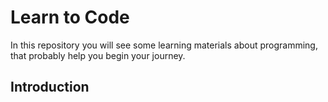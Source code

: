 # Learn to Code

In this repository you will see some learning materials about programming, that probably help you begin your journey.

## Introduction

